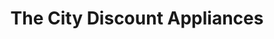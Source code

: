 ---
title: "The City Discount Appliances"
url: /baltimore/the-city-discount-appliances/
shop: appliance
---